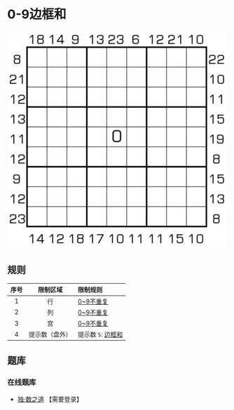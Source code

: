 # 0-9边框和

![题](../../../images/sudoku/0-9边框和.png)

## 规则

| 序号  |  限制区域   | 限制规则           |
|:---:|:-------:|:---------------|
|  1  |    行    | [0~9不重复]       |
|  2  |    列    | [0~9不重复]       |
|  3  |    宫    | [0~9不重复]       |
|  4  | 提示数（盘外） | 提示数 `S`: [边框和] |

## 题库

### 在线题库

- [独·数之道](http://www.sudokufans.org.cn/lx/game.index.php?type=bk09) 【需要登录】

[0~9不重复]: ../../../rules.md#0to9不重复
[边框和]: ../../../rules.md#边框和
